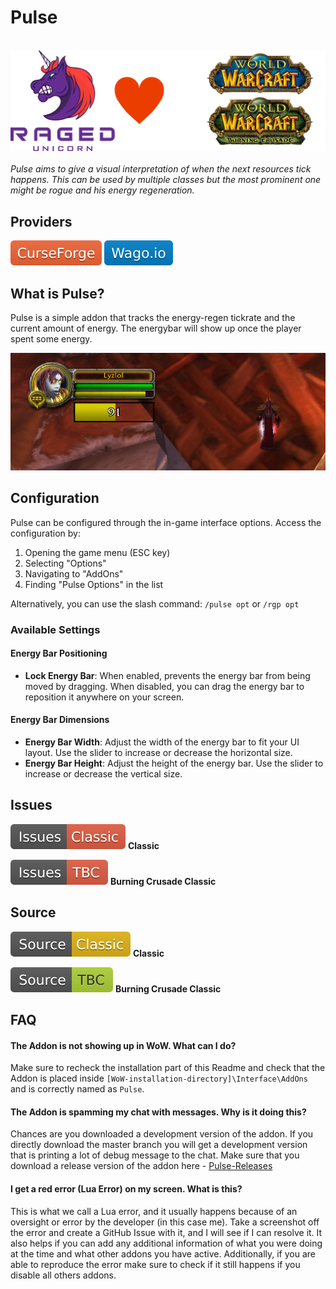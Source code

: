 # Pulse
&nbsp;  
![](https://raw.githubusercontent.com/RagedUnicorn/wow-pulse-meta/master/assets/ragedunicorn_love_classic_and_tbc.png)
&nbsp;  
_Pulse aims to give a visual interpretation of when the next resources tick happens. This can be used by multiple classes but the most prominent one might be rogue and his energy regeneration._

## Providers

[![](https://raw.githubusercontent.com/RagedUnicorn/wow-pulse-meta/master/assets/curseforge.svg)](https://www.curseforge.com/wow/addons/pulse)
[![](https://raw.githubusercontent.com/RagedUnicorn/wow-pulse-meta/master/assets/wago.svg)](https://addons.wago.io/addons/pulse)

## What is Pulse?

Pulse is a simple addon that tracks the energy-regen tickrate and the current amount of energy. The energybar will show up once the player spent some energy.

![](https://raw.githubusercontent.com/RagedUnicorn/wow-pulse-meta/master/assets/pulse_example.png)

## Configuration

Pulse can be configured through the in-game interface options. Access the configuration by:

1. Opening the game menu (ESC key)
2. Selecting "Options"
3. Navigating to "AddOns"
4. Finding "Pulse Options" in the list

Alternatively, you can use the slash command: `/pulse opt` or `/rgp opt`

### Available Settings

#### Energy Bar Positioning
- **Lock Energy Bar**: When enabled, prevents the energy bar from being moved by dragging. When disabled, you can drag the energy bar to reposition it anywhere on your screen.

#### Energy Bar Dimensions
- **Energy Bar Width**: Adjust the width of the energy bar to fit your UI layout. Use the slider to increase or decrease the horizontal size.
- **Energy Bar Height**: Adjust the height of the energy bar. Use the slider to increase or decrease the vertical size.

## Issues

[![](https://raw.githubusercontent.com/RagedUnicorn/wow-pulse-meta/master/assets/issues_classic.svg)](https://github.com/RagedUnicorn/wow-classic-pulse/issues) **Classic**

[![](https://raw.githubusercontent.com/RagedUnicorn/wow-pulse-meta/master/assets/issues_bcc.svg)](https://github.com/RagedUnicorn/wow-bcc-pulse/issues) **Burning Crusade Classic**

## Source

[![](https://raw.githubusercontent.com/RagedUnicorn/wow-pulse-meta/master/assets/source_classic.svg)](https://github.com/RagedUnicorn/wow-classic-pulse) **Classic**

[![](https://raw.githubusercontent.com/RagedUnicorn/wow-pulse-meta/master/assets/source_bcc.svg)](https://github.com/RagedUnicorn/wow-bcc-pulse) **Burning Crusade Classic**

## FAQ

#### The Addon is not showing up in WoW. What can I do?

Make sure to recheck the installation part of this Readme and check that the Addon is placed inside `[WoW-installation-directory]\Interface\AddOns` and is correctly named as `Pulse`.

#### The Addon is spamming my chat with messages. Why is it doing this?

Chances are you downloaded a development version of the addon. If you directly download the master branch you will get a development version that is printing a lot of debug message to the chat. Make sure that you download a release version of the addon here - [Pulse-Releases](https://github.com/RagedUnicorn/wow-classic-pulse/releases)

#### I get a red error (Lua Error) on my screen. What is this?

This is what we call a Lua error, and it usually happens because of an oversight or error by the developer (in this case me). Take a screenshot off the error and create a GitHub Issue with it, and I will see if I can resolve it. It also helps if you can add any additional information of what you were doing at the time and what other addons you have active. Additionally, if you are able to reproduce the error make sure to check if it still happens if you disable all others addons.
